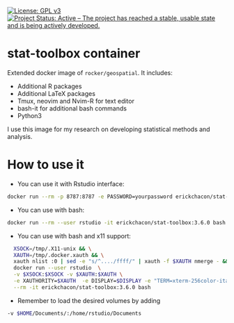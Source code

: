 [![License: GPL v3](https://img.shields.io/badge/License-GPLv3-blue.svg)](https://www.gnu.org/licenses/gpl-3.0)
[![Project Status: Active – The project has reached a stable, usable state and is being actively developed.](https://www.repostatus.org/badges/latest/active.svg)](https://www.repostatus.org/#active)

# stat-toolbox container

Extended docker image of `rocker/geospatial`. It includes:

- Additional R packages
- Additional LaTeX packages
- Tmux, neovim and Nvim-R for text editor
- bash-it for additional bash commands
- Python3

I use this image for my research on developing statistical methods and analysis.

# How to use it


- You can use it with Rstudio interface:

```bash
docker run --rm -p 8787:8787 -e PASSWORD=yourpassword erickchacon/stat-toolbox:3.6.0
```

- You can use with bash:

```bash
docker run --rm --user rstudio -it erickchacon/stat-toolbox:3.6.0 bash
```

- You can use with bash and x11 support:

```bash
  XSOCK=/tmp/.X11-unix && \
  XAUTH=/tmp/.docker.xauth && \
  xauth nlist :0 | sed -e "s/^..../ffff/" | xauth -f $XAUTH nmerge - && \
  docker run --user rstudio  \
  -v $XSOCK:$XSOCK -v $XAUTH:$XAUTH \
  -e XAUTHORITY=$XAUTH  -e DISPLAY=$DISPLAY -e "TERM=xterm-256color-italic" \
  --rm -it erickchacon/stat-toolbox:3.6.0 bash
```

- Remember to load the desired volumes by adding

```bash
-v $HOME/Documents/:/home/rstudio/Documents
```


